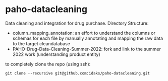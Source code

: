 # paho-datacleaning

Data cleaning and integration for drug purchase.
Directory Structure:
- column_mapping_annotation: an effort to understand the columns or schemas for each file by manually annotating and mapping the raw data to the target cleandatabase
- PAHO-Drug-Data-Cleaning-Summer-2022: fork and link to the summer 2022 work (understanding product entity)

to completely clone the repo (using ssh): 
```
git clone --recursive git@github.com:idaks/paho-datacleaning.git
```
